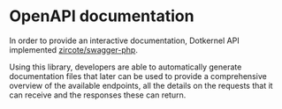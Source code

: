 # OpenAPI documentation

In order to provide an interactive documentation, Dotkernel API implemented
[zircote/swagger-php](https://github.com/zircote/swagger-php).

Using this library, developers are able to automatically generate documentation files that later can be used to provide
a comprehensive overview of the available endpoints, all the details on the requests that it can receive and the
responses these can return.
